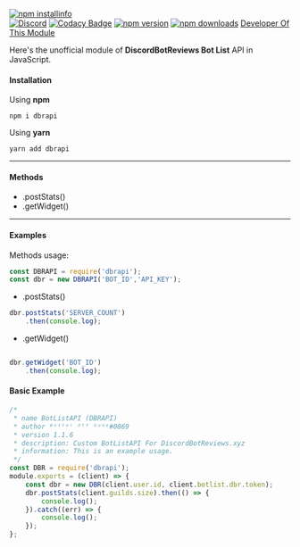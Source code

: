 [![npm installinfo](https://nodei.co/npm/dbrapi.png?downloads=true&stars=true)](https://www.npmjs.com/package/dbrapi)<br>
[![Discord](https://discordapp.com/api/guilds/500658335217876997/widget.png)](https://discord.gg/A2BYrj8)
[![Codacy Badge](https://api.codacy.com/project/badge/Grade/4e138d2f45ee449bbc73b73d6a107fe2)](https://github.com/BetterOffGone/dbrapi)
[![npm version](https://img.shields.io/npm/v/dbrapi.svg?maxAge=3600)](https://www.npmjs.com/package/dbrapi)
[![npm downloads](https://img.shields.io/npm/dt/dbrapi.svg?maxAge=3600)](https://www.npmjs.com/package/dbrapi)
[Developer Of This Module](https://discordbotreviews.xyz/user/626902605905395732)

Here's the unofficial module of **DiscordBotReviews Bot List** API in JavaScript.
#### Installation

Using **npm**

`npm i dbrapi`

Using **yarn**

`yarn add dbrapi`
<hr>

#### Methods
- .postStats()
- .getWidget()
<hr>

#### Examples

Methods usage:
```js
const DBRAPI = require('dbrapi');
const dbr = new DBRAPI('BOT_ID','API_KEY');

```

-  .postStats()
```js
dbr.postStats('SERVER_COUNT')
    .then(console.log);
```

-  .getWidget()
```js

dbr.getWidget('BOT_ID')
    .then(console.log);
```

#### Basic Example

```js
/*
 * name BotListAPI (DBRAPI)
 * author ᴮᵉᵗᵗᵉʳ ᴼᶠᶠ ᴳᵒⁿᵉ#0869
 * version 1.1.6
 * description: Custom BotListAPI For DiscordBotReviews.xyz
 * information: This is an example usage.
 */
const DBR = require('dbrapi');
module.exports = (client) => {
    const dbr = new DBR(client.user.id, client.botlist.dbr.token);
    dbr.postStats(client.guilds.size).then(() => {
        console.log();
    }).catch((err) => {
        console.log();
    });
};
```